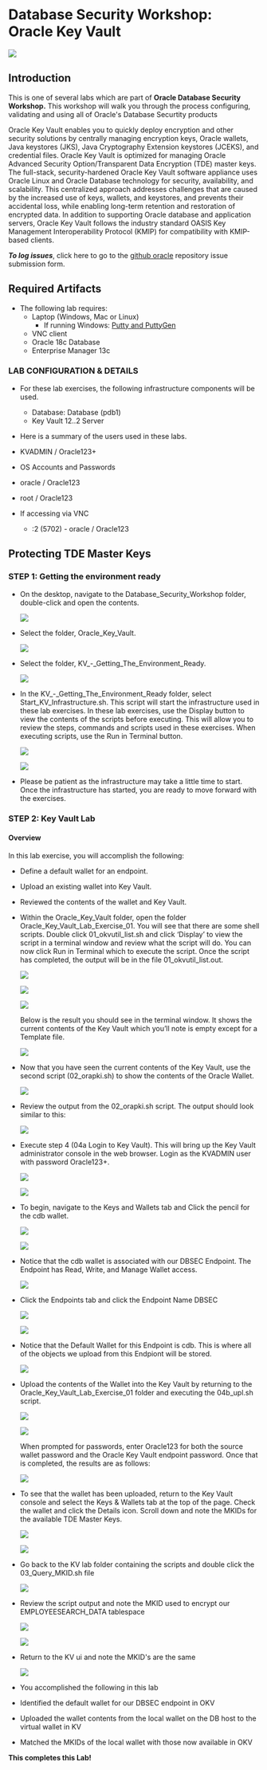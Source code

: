 # Database Security Workshop: Oracle Key Vault

![](images/WorkshopHeader/100.png)

## Introduction

This is one of several labs which are part of **Oracle Database Security Workshop.** This workshop will walk you through the process configuring, validating and using all of Oracle's Database Securtity products

Oracle Key Vault enables you to quickly deploy encryption and other security solutions by centrally managing encryption keys, Oracle wallets, Java keystores (JKS), Java Cryptography Extension keystores (JCEKS), and credential files. Oracle Key Vault is optimized for managing Oracle Advanced Security Option/Transparent Data Encryption (TDE) master keys. The full-stack, security-hardened Oracle Key Vault software appliance uses Oracle Linux and Oracle Database technology for security, availability, and scalability. This centralized approach addresses challenges that are caused by the increased use of keys, wallets, and keystores, and prevents their accidental loss, while enabling long-term retention and restoration of encrypted data. In addition to supporting Oracle database and application servers, Oracle Key Vault follows the industry standard OASIS Key Management Interoperability Protocol (KMIP) for compatibility with KMIP-based clients.

***To log issues***, click here to go to the [github oracle](https://github.com/oracle/learning-library/issues/new) repository issue submission form.


## Required Artifacts

- The following lab requires:
  - Laptop (Windows, Mac or Linux)
    - If running  Windows: [Putty and PuttyGen](https://www.chiark.greenend.org.uk/~sgtatham/putty/latest.html)
  - VNC client
  - Oracle 18c Database
  - Enterprise Manager 13c

### LAB CONFIGURATION & DETAILS

- For these lab exercises, the following infrastructure components will be used.
  - Database: Database (pdb1) 
  - Key Vault 12..2 Server 

- Here is a summary of the users used in these labs.
 - KVADMIN / Oracle123+
 - OS Accounts and Passwords
  - oracle / Oracle123
  - root / Oracle123

- If accessing via VNC
  - :2 (5702) - oracle / Oracle123

## Protecting TDE Master Keys

### **STEP 1**: Getting the environment ready

- On the desktop, navigate to the Database_Security_Workshop folder, double-click and open the contents. 

  ![](images/200.png)

- Select the folder, Oracle_Key_Vault.

  ![](images/201.png)

- Select the folder, KV_-_Getting_The_Environment_Ready.  

  ![](images/202.png)

- In the KV_-_Getting_The_Environment_Ready folder, select Start_KV_Infrastructure.sh.  This script will start the infrastructure used in these lab exercises. In these lab exercises, use the Display button to view the contents of the scripts before executing.  This will allow you to review the steps, commands and scripts used in these exercises.  When executing scripts, use the Run in Terminal button.

  ![](images/205.png)

  ![](images/203.png)

- Please be patient as the infrastructure may take a little time to start.  Once the infrastructure has started, you are ready to move forward with the exercises.

### **STEP 2**: Key Vault Lab

#### Overview

In this lab exercise, you will accomplish the following:
- Define a default wallet for an endpoint.
- Upload an existing wallet into Key Vault.
- Reviewed the contents of the wallet and Key Vault. 


- Within the Oracle_Key_Vault folder, open the folder Oracle_Key_Vault_Lab_Exercise_01. You will see that there are some shell scripts.  Double click 01_okvutil_list.sh and click ‘Display’ to view the script in a terminal window and review what the script will do.  You can now click Run in Terminal which to execute the script.  Once the script has completed, the output will be in the file 01_okvutil_list.out.

  ![](images/206.png)

  ![](images/207.png)

  ![](images/208.png)

  Below is the result you should see in the terminal window. It shows the current contents of the Key
    Vault which you’ll note is empty except for a Template  file.

    ![](images/209.png)

- Now that you have seen the current contents of the Key Vault, use the second script (02_orapki.sh) to show the contents of the Oracle Wallet.  

  ![](images/210.png)

- Review the output from the 02_orapki.sh script. The output should look similar to this:

  ![](images/211.png)

- Execute step 4 (04a Login to Key Vault).  This will bring up the Key Vault administrator console in the web browser.  Login as the KVADMIN user with password Oracle123+.

  ![](images/212.png)

  ![](images/213.png)

- To begin, navigate to the Keys and Wallets tab and Click the pencil for the cdb wallet.

  ![](images/223.png)

  ![](images/214.png)

- Notice that the cdb wallet is associated with our DBSEC Endpoint.  The Endpoint has Read, Write, and Manage Wallet access.  

  ![](images/215.png)

- Click the Endpoints tab and click the Endpoint Name DBSEC

  ![](images/216.png)

  ![](images/218.png)

- Notice that the Default Wallet for this Endpoint is cdb. This is where all of the objects we upload from this Endpiont will be stored. 

  ![](images/224.png)

- Upload the contents of the Wallet into the Key Vault by returning to the Oracle_Key_Vault_Lab_Exercise_01 folder and executing the 04b_upl.sh script. 

  ![](images/220.png)

  ![](images/221.png)

  When prompted for passwords, enter Oracle123 for both the source wallet password and the Oracle Key Vault endpoint password. Once that is completed, the results are as follows:

  ![](images/222.png)

- To see that the wallet has been uploaded, return to the Key Vault console and select the Keys & Wallets tab at the top of the page. Check the wallet and click the Details icon.  Scroll down and note the MKIDs for the available TDE Master Keys. 

  ![](images/227.png)

  ![](images/225.png)

- Go back to the KV lab folder containing the scripts and double click the 03_Query_MKID.sh file

  ![](images/2.png)

- Review the script output and note the MKID used to encrypt our EMPLOYEESEARCH_DATA tablespace

  ![](images/228.png)

  ![](images/229.png)

- Return to the KV ui and note the MKID's are the same

  ![](images/230.png)

- You accomplished the following in this lab
 - Identified the default wallet for our DBSEC endpoint in OKV
 - Uploaded the wallet contents from the local wallet on the DB host to the virtual wallet in KV
 - Matched the MKIDs of the local wallet with those now available in OKV



**This completes this Lab!**
